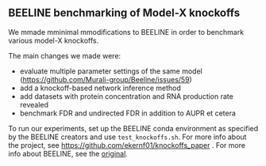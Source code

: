 ## BEELINE benchmarking of Model-X knockoffs

We mmade mminimal mmodifications to BEELINE in order to benchmark various model-X knockoffs.

The main changes we made were:

- evaluate multiple parameter settings of the same model (https://github.com/Murali-group/Beeline/issues/59)
- add a knockoff-based network inference method
- add datasets with protein concentration and RNA production rate revealed
- benchmark FDR and undirected FDR in addition to AUPR et cetera

To run our experiments, set up the BEELINE conda environment as specified by the BEELINE creators and use `test_knockoffs.sh`. For more info about the project, see https://github.com/ekernf01/knockoffs_paper . For more info about BEELINE, see the [original](https://github.com/Murali-group/Beeline/).
